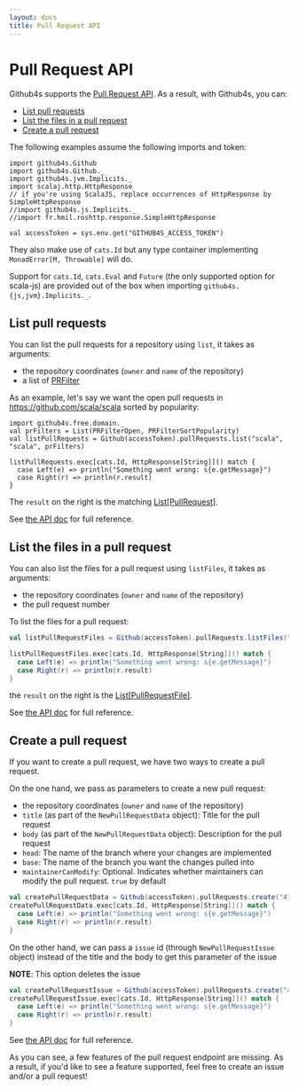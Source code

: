 ```yaml
---
layout: docs
title: Pull Request API
---
```


# Pull Request API

Github4s supports the [Pull Request API](https://developer.github.com/v3/pulls/). As a result,
with Github4s, you can:

- [List pull requests](#list-pull-requests)
- [List the files in a pull request](#list-the-files-in-a-pull-request)
- [Create a pull request](#create-a-pull-request)

The following examples assume the following imports and token:

```tut:silent
import github4s.Github
import github4s.Github._
import github4s.jvm.Implicits._
import scalaj.http.HttpResponse
// if you're using ScalaJS, replace occurrences of HttpResponse by SimpleHttpResponse
//import github4s.js.Implicits._
//import fr.hmil.roshttp.response.SimpleHttpResponse

val accessToken = sys.env.get("GITHUB4S_ACCESS_TOKEN")
```

They also make use of `cats.Id` but any type container implementing `MonadError[M, Throwable]` will
do.

Support for `cats.Id`, `cats.Eval` and `Future` (the only supported option for scala-js) are
provided out of the box when importing `github4s.{js,jvm}.Implicits._`.

## List pull requests

You can list the pull requests for a repository using `list`, it takes as arguments:

- the repository coordinates (`owner` and `name` of the repository)
- a list of [PRFilter](https://github.com/47deg/github4s/blob/master/github4s/shared/src/main/scala/github4s/free/domain/PullRequest.scala)

As an example, let's say we want the open pull requests in <https://github.com/scala/scala> sorted
by popularity:

```tut:silent
import github4s.free.domain._
val prFilters = List(PRFilterOpen, PRFilterSortPopularity)
val listPullRequests = Github(accessToken).pullRequests.list("scala", "scala", prFilters)

listPullRequests.exec[cats.Id, HttpResponse[String]]() match {
  case Left(e) => println("Something went wrong: s{e.getMessage}")
  case Right(r) => println(r.result)
}
```

The `result` on the right is the matching [List[PullRequest]][pr-scala].

See [the API doc](https://developer.github.com/v3/pulls/#list-pull-requests) for full reference.

## List the files in a pull request

You can also list the files for a pull request using `listFiles`, it takes as arguments:

- the repository coordinates (`owner` and `name` of the repository)
- the pull request number

To list the files for a pull request:

```scala
val listPullRequestFiles = Github(accessToken).pullRequests.listFiles("47deg", "github4s", 102)

listPullRequestFiles.exec[cats.Id, HttpResponse[String]]() match {
  case Left(e) => println("Something went wrong: s{e.getMessage}")
  case Right(r) => println(r.result)
}
```

the `result` on the right is the [List[PullRequestFile]][pr-scala].

See [the API doc](https://developer.github.com/v3/pulls/#list-pull-requests-files) for full
reference.

## Create a pull request
If you want to create a pull request, we have two ways to create a pull request.

On the one hand, we pass as parameters to create a new pull request:

 - the repository coordinates (`owner` and `name` of the repository)
 - `title` (as part of the `NewPullRequestData` object): Title for the pull request
 - `body` (as part of the `NewPullRequestData` object): Description for the pull request
 - `head`: The name of the branch where your changes are implemented
 - `base`: The name of the branch you want the changes pulled into
 - `maintainerCanModify`: Optional. Indicates whether maintainers can modify the pull request. `true` by default

```scala
val createPullRequestData = Github(accessToken).pullRequests.create("47deg", "github4s", NewPullRequestData("title","body"),"my-branch","base-branch",Some(true))
createPullRequestData.exec[cats.Id, HttpResponse[String]]() match {
  case Left(e) => println("Something went wrong: s{e.getMessage}")
  case Right(r) => println(r.result)
}
```

On the other hand, we can pass a `issue` id (through `NewPullRequestIssue` object) instead of the title and the body to get this parameter of the issue

**NOTE**: This option deletes the issue

```scala
val createPullRequestIssue = Github(accessToken).pullRequests.create("47deg", "github4s", NewPullRequestIssue("105"),"my-branch","base-branch",Some(true))
createPullRequestIssue.exec[cats.Id, HttpResponse[String]]() match {
  case Left(e) => println("Something went wrong: s{e.getMessage}")
  case Right(r) => println(r.result)
}
```

See [the API doc](https://developer.github.com/v3/pulls/#create-a-pull-request) for full reference.

As you can see, a few features of the pull request endpoint are missing. As a result, if you'd like
to see a feature supported, feel free to create an issue and/or a pull request!

[pr-scala]: https://github.com/47deg/github4s/blob/master/github4s/shared/src/main/scala/github4s/free/domain/PullRequest.scala